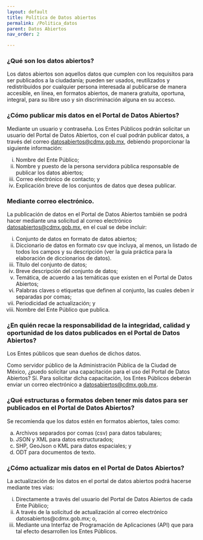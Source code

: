 ```yaml
---
layout: default
title: Política de Datos abiertos
permalink: /Politica_datos
parent: Datos Abiertos
nav_order: 2

---
```


### ¿Qué son los datos abiertos? 
Los datos abiertos son aquellos datos que cumplen con los requisitos para ser publicados a la ciudadanía; pueden ser usados, reutilizados y redistribuidos por cualquier persona interesada al publicarse de manera accesible, en línea, en formatos abiertos, de manera gratuita, oportuna, integral, para su libre uso y sin discriminación alguna en su acceso.

### ¿Cómo publicar mis datos en el Portal de Datos Abiertos? 
Mediante un usuario y contraseña.
Los Entes Públicos podrán solicitar un usuario del Portal de Datos Abiertos, con el cual podrán publicar datos, a través del correo datosabiertos@cdmx.gob.mx, debiendo proporcionar la siguiente información: 

<ol type="i" > 
<li> Nombre del Ente Público;</li>
<li> Nombre y puesto de la persona servidora pública responsable de publicar los datos abiertos;</li>
<li> Correo electrónico de contacto; y  </li>
<li> Explicación breve de los conjuntos de datos que desea publicar.  </li>
</ol>


### Mediante correo electrónico.
La publicación de datos en el Portal de Datos Abiertos también se podrá hacer mediante una solicitud al correo electrónico datosabiertos@cdmx.gob.mx, en el cual se debe incluir: 

<ol type="i" > 
<li> Conjunto de datos en formato de datos abiertos; </li>
<li> Diccionario de datos en formato csv que incluya, al menos, un listado de todos los campos y su descripción (ver la guía práctica para la elaboración de diccionarios de datos). </li>
<li> Título del conjunto de datos;  </li>
<li> Breve descripción del conjunto de datos;   </li>
<li> Temática, de acuerdo a las temáticas que existen en el Portal de Datos Abiertos;  </li>
<li> Palabras claves o etiquetas que definen al conjunto, las cuales deben ir separadas por comas;  </li>
<li> Periodicidad de actualización; y </li>
<li> Nombre del Ente Público que publica. </li>
</ol>



### ¿En quién recae la responsabilidad de la integridad, calidad y oportunidad de los datos publicados en el Portal de Datos Abiertos? 
Los Entes públicos que sean dueños de dichos datos. 

Como servidor público de la Administración Pública de la Ciudad de México, ¿puedo solicitar una capacitación para el uso del Portal de Datos Abiertos? 
Sí. Para solicitar dicha capacitación, los Entes Públicos deberán enviar un correo electrónico a datosabiertos@cdmx.gob.mx. 

### ¿Qué estructuras o formatos deben tener mis datos para ser publicados en el Portal de Datos Abiertos? 
Se recomienda que los datos estén en formatos abiertos, tales como: 

<ol type="a"> 
    <li>Archivos separados por comas (csv) para datos tabulares; </li>
    <li>JSON y XML para datos estructurados;  </li>
    <li> SHP, GeoJson o KML para datos espaciales; y  </li>
    <li> ODT para documentos de texto.  </li>
</ol>

### ¿Cómo actualizar mis datos en el Portal de Datos Abiertos? 
La actualización de los datos en el portal de datos abiertos podrá hacerse mediante tres vías: 
<ol type="i" > 
<li> Directamente a través del usuario del Portal de Datos Abiertos de cada Ente Público; </li>
<li> A través de la solicitud de actualización al correo electrónico datosabiertos@cdmx.gob.mx; o, </li>
<li> Mediante una Interfaz de Programación de Aplicaciones (API) que para tal efecto desarrollen los Entes Públicos. 
 </li>

</ol>


